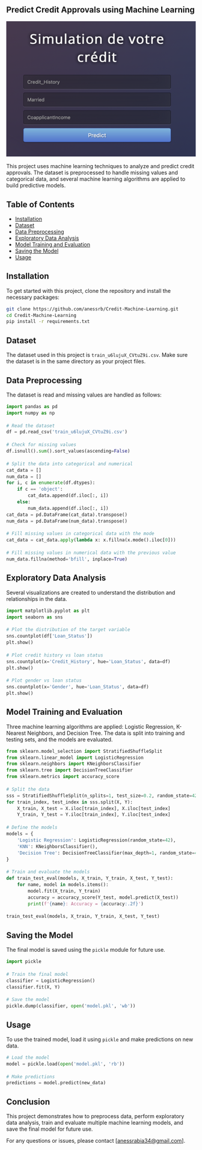 ## Predict Credit Approvals using Machine Learning

![Interface Screenshot](interface.png)

This project uses machine learning techniques to analyze and predict credit approvals. The dataset is preprocessed to handle missing values and categorical data, and several machine learning algorithms are applied to build predictive models.

## Table of Contents
- [Installation](#installation)
- [Dataset](#dataset)
- [Data Preprocessing](#data-preprocessing)
- [Exploratory Data Analysis](#exploratory-data-analysis)
- [Model Training and Evaluation](#model-training-and-evaluation)
- [Saving the Model](#saving-the-model)
- [Usage](#usage)

## Installation
To get started with this project, clone the repository and install the necessary packages:
```bash
git clone https://github.com/anessrb/Credit-Machine-Learning.git
cd Credit-Machine-Learning
pip install -r requirements.txt
```

## Dataset
The dataset used in this project is `train_u6lujuX_CVtuZ9i.csv`. Make sure the dataset is in the same directory as your project files.

## Data Preprocessing
The dataset is read and missing values are handled as follows:

```python
import pandas as pd
import numpy as np

# Read the dataset
df = pd.read_csv('train_u6lujuX_CVtuZ9i.csv')

# Check for missing values
df.isnull().sum().sort_values(ascending=False)

# Split the data into categorical and numerical
cat_data = []
num_data = []
for i, c in enumerate(df.dtypes):
    if c == 'object':
        cat_data.append(df.iloc[:, i])
    else:
        num_data.append(df.iloc[:, i])
cat_data = pd.DataFrame(cat_data).transpose()
num_data = pd.DataFrame(num_data).transpose()

# Fill missing values in categorical data with the mode
cat_data = cat_data.apply(lambda x: x.fillna(x.mode().iloc[0]))

# Fill missing values in numerical data with the previous value
num_data.fillna(method='bfill', inplace=True)
```

## Exploratory Data Analysis
Several visualizations are created to understand the distribution and relationships in the data.

```python
import matplotlib.pyplot as plt
import seaborn as sns

# Plot the distribution of the target variable
sns.countplot(df['Loan_Status'])
plt.show()

# Plot credit history vs loan status
sns.countplot(x='Credit_History', hue='Loan_Status', data=df)
plt.show()

# Plot gender vs loan status
sns.countplot(x='Gender', hue='Loan_Status', data=df)
plt.show()
```

## Model Training and Evaluation
Three machine learning algorithms are applied: Logistic Regression, K-Nearest Neighbors, and Decision Tree. The data is split into training and testing sets, and the models are evaluated.

```python
from sklearn.model_selection import StratifiedShuffleSplit
from sklearn.linear_model import LogisticRegression
from sklearn.neighbors import KNeighborsClassifier
from sklearn.tree import DecisionTreeClassifier
from sklearn.metrics import accuracy_score

# Split the data
sss = StratifiedShuffleSplit(n_splits=1, test_size=0.2, random_state=42)
for train_index, test_index in sss.split(X, Y):
    X_train, X_test = X.iloc[train_index], X.iloc[test_index]
    Y_train, Y_test = Y.iloc[train_index], Y.iloc[test_index]

# Define the models
models = {
    'Logistic Regression': LogisticRegression(random_state=42),
    'KNN': KNeighborsClassifier(),
    'Decision Tree': DecisionTreeClassifier(max_depth=1, random_state=42),
}

# Train and evaluate the models
def train_test_eval(models, X_train, Y_train, X_test, Y_test):
    for name, model in models.items():
        model.fit(X_train, Y_train)
        accuracy = accuracy_score(Y_test, model.predict(X_test))
        print(f'{name}: Accuracy = {accuracy:.2f}')

train_test_eval(models, X_train, Y_train, X_test, Y_test)
```

## Saving the Model
The final model is saved using the `pickle` module for future use.

```python
import pickle

# Train the final model
classifier = LogisticRegression()
classifier.fit(X, Y)

# Save the model
pickle.dump(classifier, open('model.pkl', 'wb'))
```

## Usage
To use the trained model, load it using `pickle` and make predictions on new data.

```python
# Load the model
model = pickle.load(open('model.pkl', 'rb'))

# Make predictions
predictions = model.predict(new_data)
```

## Conclusion
This project demonstrates how to preprocess data, perform exploratory data analysis, train and evaluate multiple machine learning models, and save the final model for future use.

For any questions or issues, please contact [anessrabia34@gmail.com].
